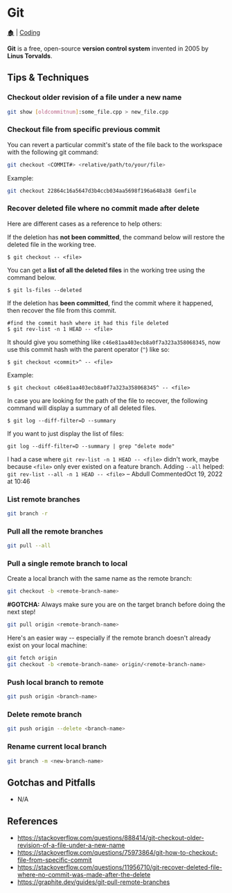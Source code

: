 <link rel="stylesheet" href="../_css/main.css">

# Git

[🏚️](../README.md) | [Coding](/coding/index.md)

**Git** is a free, open-source **version control system** invented in 2005 by **Linus Torvalds**. 

## Tips & Techniques

### Checkout older revision of a file under a new name

```sh
git show [oldcommitnum]:some_file.cpp > new_file.cpp
```

### Checkout file from specific previous commit

You can revert a particular commit's state of the file back to the workspace with the following git command:

```sh
git checkout <COMMIT#> <relative/path/to/your/file>
```

Example:

```sh
git checkout 22864c16a5647d3b4ccb034aa5698f196a648a38 Gemfile
```

### Recover deleted file where no commit made after delete

Here are different cases as a reference to help others: 


If the deletion has **not been committed**, the command below will restore the deleted file in the working tree.

    $ git checkout -- <file>

You can get a **list of all the deleted files** in the working tree using the command below.

    $ git ls-files --deleted


If the deletion has **been committed**, find the commit where it happened, then recover the file from this commit.

    #find the commit hash where it had this file deleted
    $ git rev-list -n 1 HEAD -- <file>

It should give you something like `c46e81aa403ecb8a0f7a323a358068345`, now use this commit hash with the parent operator (`^`) like so:

    $ git checkout <commit>^ -- <file>

Example: 

    $ git checkout c46e81aa403ecb8a0f7a323a358068345^ -- <file> 

In case you are looking for the path of the file to recover, the following command will display a summary of all deleted files.

    $ git log --diff-filter=D --summary

If you want to just display the list of files: 

    git log --diff-filter=D --summary | grep "delete mode"

I had a case where `git rev-list -n 1 HEAD -- <file>` didn't work, maybe because `<file>` only ever existed on a feature branch. Adding `--all` helped: `git rev-list --all -n 1 HEAD -- <file>` – 
Abdull
 CommentedOct 19, 2022 at 10:46

### List remote branches

```sh
git branch -r
```

### Pull all the remote branches

```sh
git pull --all
```

### Pull a single remote branch to local

Create a local branch with the same name as the remote branch:

```sh
git checkout -b <remote-branch-name>
```
**#GOTCHA:** Always make sure you are on the target branch before doing the next step!

```sh
git pull origin <remote-branch-name>
```
Here's an easier way -- especially if the remote branch doesn't already exist on your local machine:

```sh
git fetch origin
git checkout -b <remote-branch-name> origin/<remote-branch-name>
```

### Push local branch to remote

```sh
git push origin <branch-name>
```

### Delete remote branch

```sh
git push origin --delete <branch-name>
```

### Rename current local branch

```sh
git branch -m <new-branch-name>
```

## Gotchas and Pitfalls

- N/A

## References

- https://stackoverflow.com/questions/888414/git-checkout-older-revision-of-a-file-under-a-new-name
- https://stackoverflow.com/questions/75973864/git-how-to-checkout-file-from-specific-commit
- https://stackoverflow.com/questions/11956710/git-recover-deleted-file-where-no-commit-was-made-after-the-delete
- https://graphite.dev/guides/git-pull-remote-branches
